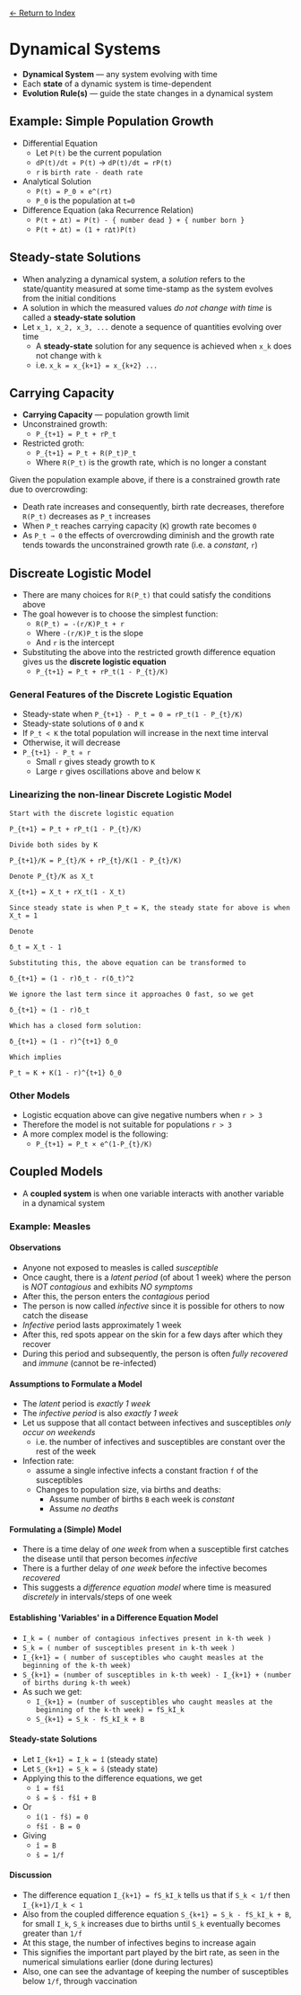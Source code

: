[← Return to Index](https://github.com/cjmlgrto/fit3139-notes/)

# Dynamical Systems

* **Dynamical System** — any system evolving with time
* Each **state** of a dynamic system is time-dependent
* **Evolution Rule(s)** — guide the state changes in a dynamical system

## Example: Simple Population Growth

* Differential Equation
	* Let `P(t)` be the current population
	* `dP(t)/dt ∝ P(t)` → `dP(t)/dt = rP(t)`
	* `r` is `birth rate - death rate`
* Analytical Solution
	* `P(t) = P_0 × e^(rt)`
	* `P_0` is the population at `t=0`
* Difference Equation (aka Recurrence Relation)
	* `P(t + ∆t) = P(t) - { number dead } + { number born }`
	* `P(t + ∆t) = (1 + r∆t)P(t)`

## Steady-state Solutions

* When analyzing a dynamical system, a _solution_ refers to the state/quantity measured at some time-stamp as the system evolves from the initial conditions
* A solution in which the measured values _do not change with time_ is called a **steady-state solution**
* Let `x_1, x_2, x_3, ...` denote a sequence of quantities evolving over time
	* A **steady-state** solution for any sequence is achieved when `x_k` does not change with `k`
	* i.e. `x_k = x_{k+1} = x_{k+2} ...`

## Carrying Capacity

* **Carrying Capacity** — population growth limit
* Unconstrained growth:
	* `P_{t+1} = P_t + rP_t`
* Restricted groth:
	* `P_{t+1} = P_t + R(P_t)P_t`
	* Where `R(P_t)` is the growth rate, which is no longer a constant

Given the population example above, if there is a constrained growth rate due to overcrowding:

* Death rate increases and consequently, birth rate decreases, therefore `R(P_t)` decreases as `P_t` increases
* When `P_t` reaches carrying capacity (`K`) growth rate becomes `0`
* As `P_t → 0` the effects of overcrowding diminish and the growth rate tends towards the unconstrained growth rate (i.e. a _constant_, `r`)

## Discreate Logistic Model

* There are many choices for `R(P_t)` that could satisfy the conditions above
* The goal however is to choose the simplest function:
	* `R(P_t) = -(r/K)P_t + r`
	* Where `-(r/K)P_t` is the slope
	* And `r` is the intercept
* Substituting the above into the restricted growth difference equation gives us the **discrete logistic equation**
	* `P_{t+1} = P_t + rP_t(1 - P_{t}/K)`

### General Features of the Discrete Logistic Equation

* Steady-state when `P_{t+1} - P_t = 0 = rP_t(1 - P_{t}/K)`
* Steady-state solutions of `0` and `K`
* If `P_t < K` the total population will increase in the next time interval
* Otherwise, it will decrease
* `P_{t+1} - P_t ∝ r`
	* Small `r` gives steady growth to `K`
	* Large `r` gives oscillations above and below `K`

### Linearizing the non-linear Discrete Logistic Model

```
Start with the discrete logistic equation

P_{t+1} = P_t + rP_t(1 - P_{t}/K)

Divide both sides by K

P_{t+1}/K = P_{t}/K + rP_{t}/K(1 - P_{t}/K)

Denote P_{t}/K as X_t

X_{t+1} = X_t + rX_t(1 - X_t)

Since steady state is when P_t = K, the steady state for above is when X_t = 1

Denote

δ_t = X_t - 1

Substituting this, the above equation can be transformed to

δ_{t+1} = (1 - r)δ_t - r(δ_t)^2

We ignore the last term since it approaches 0 fast, so we get

δ_{t+1} ≈ (1 - r)δ_t 

Which has a closed form solution:

δ_{t+1} ≈ (1 - r)^{t+1} δ_0

Which implies

P_t ≈ K + K(1 - r)^{t+1} δ_0
```

### Other Models

* Logistic ecquation above can give negative numbers when `r > 3`
* Therefore the model is not suitable for populations `r > 3`
* A more complex model is the following:
	* `P_{t+1} = P_t × e^(1-P_{t}/K)`

## Coupled Models

* A **coupled system** is when one variable interacts with another variable in a dynamical system

### Example: Measles

#### Observations

* Anyone not exposed to measles is called _susceptible_
* Once caught, there is a _latent period_ (of about 1 week) where the person is _NOT contagious_ and exhibits _NO symptoms_
* After this, the person enters the _contagious_ period
* The person is now called _infective_ since it is possible for others to now catch the disease
* _Infective_ period lasts approximately 1 week
* After this, red spots appear on the skin for a few days after which they recover
* During this period and subsequently, the person is often _fully recovered_ and _immune_ (cannot be re-infected)

#### Assumptions to Formulate a Model

* The _latent_ period is _exactly 1 week_
* The _infective period_ is also _exactly 1 week_
* Let us suppose that all contact between infectives and susceptibles _only occur on weekends_
	* i.e. the number of infectives and susceptibles are constant over the rest of the week
* Infection rate:
	* assume a single infective infects a constant fraction `f` of the susceptibles
	* Changes to population size, via births and deaths:
		* Assume number of births `B` each week is _constant_
		* Assume _no deaths_

#### Formulating a (Simple) Model

* There is a time delay of _one week_ from when a susceptible first catches the disease until that person becomes _infective_
* There is a further delay of _one week_ before the infective becomes _recovered_
* This suggests a _difference equation model_ where time is measured _discretely_ in intervals/steps of one week

#### Establishing 'Variables' in a Difference Equation Model

* `I_k = ( number of contagious infectives present in k-th week )`
* `S_k = ( number of susceptibles present in k-th week )`
* `I_{k+1} = ( number of susceptibles who caught measles at the beginning of the k-th week)`
* `S_{k+1} = (number of susceptibles in k-th week) - I_{k+1} + (number of births during k-th week)`
* As such we get:
	* `I_{k+1} = (number of susceptibles who caught measles at the beginning of the k-th week) = fS_kI_k`
	* `S_{k+1} = S_k - fS_kI_k + B`

#### Steady-state Solutions

* Let `I_{k+1} = I_k = î` (steady state)
* Let `S_{k+1} = S_k = š` (steady state)
* Applying this to the difference equations, we get
	* `î = fšî`
	* `š = š - fšî + B`
* Or
	* `î(1 - fš) = 0`
	* `fšî - B = 0`
* Giving
	* `î = B`
	* `š = 1/f`

#### Discussion

* The difference equation `I_{k+1} = fS_kI_k` tells us that if `S_k < 1/f` then `I_{k+1}/I_k < 1`
* Also from the coupled difference equation `S_{k+1} = S_k - fS_kI_k + B`, for small `I_k`, `S_k` increases due to births until `S_k` eventually becomes greater than `1/f`
* At this stage, the number of infectives begins to increase again
* This signifies the important part played by the birt rate, as seen in the numerical simulations earlier (done during lectures)
* Also, one can see the advantage of keeping the number of susceptibles below `1/f`, through vaccination